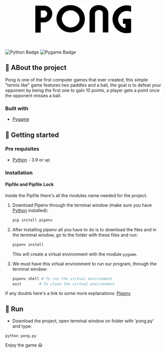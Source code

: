 <p style="display:flex; justify-content:center; margin-bottom: 50px;">
	<img src="media/pong-logo.png" style="width: 20rem;">
</p>

![Python Badge](https://img.shields.io/badge/python-3.9.2-blue?logo=python) ![Pygame Badge](https://img.shields.io/badge/pygame-2.0.1-brightgreen)

## :pencil: ABout the project

Pong is one of the first computer games that ever created, this simple "tennis like" game features two paddles and a ball, the goal is to defeat your opponent by being the first one to gain 10 points, a player gets a point once the opponent misses a ball.

### Built with

- [Pygame](https://www.pygame.org/news)


## :book: Getting started

### Pre requisites

- [Python][python-download] - 3.9 or up


### Installation

#### Pipfile and Pipfile.Lock

Inside the Pipfile there's all the modules name needed for the project. 

1. Download Pipenv through the terminal window (make sure you have [Python][python-download] installed):

	```python
    pip install pipenv
    ```
    
2. After installing pipenv all you have to do is to download the files and in the terminal window, go to the folder with these files and run:

	```python
    pipenv install
    ```
    This will create a virtual environment with the module `pygame`.

3. We must have this virtual environment to run our program, through the terminal window:

	```python
    pipenv shell # To run the virtual environment
    exit        # To close the virtual environment
    ```

If any doubts here's a link to some more explanations: [Pipenv](https://pipenv-fork.readthedocs.io/en/latest/basics.html)

## :runner: Run

- Download the project, open terminal window on folder with 'pong.py' and type:

```
python pong.py
```

Enjoy the game :smiley:


[python-download]: https://www.python.org/downloads/
